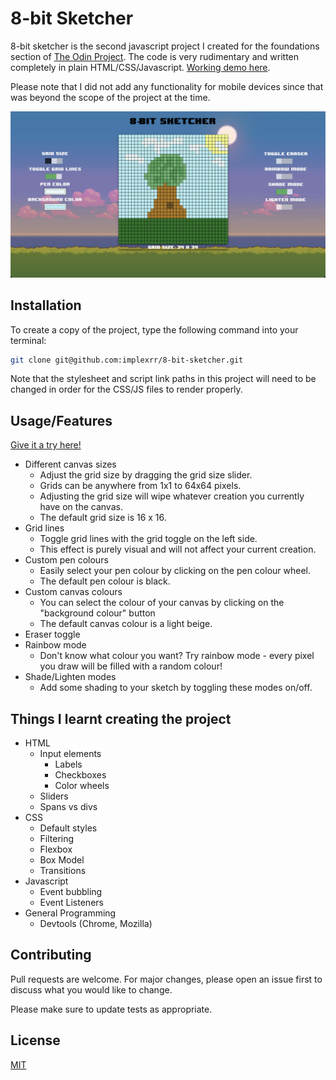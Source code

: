 # 8-bit Sketcher

8-bit sketcher is the second javascript project I created for the foundations section of [The Odin Project](https://www.theodinproject.com/lessons/foundations-etch-a-sketch). The code is very rudimentary and written completely in plain HTML/CSS/Javascript. [Working demo here](https://implexrr.github.io/8-bit-sketcher/). 

Please note that I did not add any functionality for mobile devices since that was beyond the scope of the project at the time.

![](./images/8-bit-sketcher-demo.png)

## Installation

To create a copy of the project, type the following command into your terminal:

```bash
git clone git@github.com:implexrr/8-bit-sketcher.git
```

Note that the stylesheet and script link paths in this project will need to be changed in order for the CSS/JS files to render properly.

## Usage/Features
[Give it a try here!](https://implexrr.github.io/8-bit-sketcher/)

- Different canvas sizes
  - Adjust the grid size by dragging the grid size slider. 
  - Grids can be anywhere from 1x1 to 64x64 pixels.
  - Adjusting the grid size will wipe whatever creation you currently have on the canvas.
  - The default grid size is 16 x 16.
- Grid lines
  - Toggle grid lines with the grid toggle on the left side.
  - This effect is purely visual and will not affect your current creation.
- Custom pen colours
  - Easily select your pen colour by clicking on the pen colour wheel.
  - The default pen colour is black.
- Custom canvas colours
  - You can select the colour of your canvas by clicking on the "background colour" button
  - The default canvas colour is a light beige.
- Eraser toggle
- Rainbow mode
  - Don't know what colour you want? Try rainbow mode - every pixel you draw will be filled with a random colour!
- Shade/Lighten modes
  - Add some shading to your sketch by toggling these modes on/off. 

## Things I learnt creating the project

- HTML
  - Input elements
    - Labels
    - Checkboxes
    - Color wheels
  - Sliders
  - Spans vs divs
- CSS
  - Default styles
  - Filtering
  - Flexbox
  - Box Model
  - Transitions
- Javascript
  - Event bubbling
  - Event Listeners
- General Programming
  - Devtools (Chrome, Mozilla)

## Contributing

Pull requests are welcome. For major changes, please open an issue first
to discuss what you would like to change.

Please make sure to update tests as appropriate.

## License

[MIT](https://choosealicense.com/licenses/mit/)